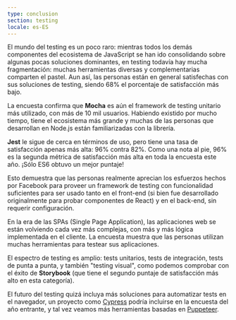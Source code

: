 ```yaml
---
type: conclusion
section: testing
locale: es-ES
---
```

 El mundo del testing es un poco raro: mientras todos los demás componentes del ecosistema de JavaScript se han ido consolidando sobre algunas pocas soluciones dominantes, en testing todavía hay mucha fragmentación: muchas herramientas diversas y complementarias comparten el pastel. Aun así, las personas están en general satisfechas con sus soluciones de testing, siendo 68% el porcentaje de satisfacción más bajo.

La encuesta confirma que **Mocha** es aún el framework de testing unitario más utilizado, con más de 10 mil usuarios. Habiendo existido por mucho tiempo, tiene el ecosistema más grande y muchas de las personas que desarrollan en Node.js están familiarizadas con la librería.

**Jest** le sigue de cerca en términos de uso, pero tiene una tasa de satisfacción apenas más alta: 96% contra 82%. Como una nota al pie, 96% es la segunda métrica de satisfacción más alta en toda la encuesta este año. ¡Sólo ES6 obtuvo un mejor puntaje!

Esto demuestra que las personas realmente aprecian los esfuerzos hechos por Facebook para proveer un framework de testing con funcionalidad suficientes para ser usado tanto en el front-end (si bien fue desarrollado originalmente para probar componentes de React) y en el back-end, sin requerir configuración.

En la era de las SPAs (Single Page Application), las aplicaciones web se están volviendo cada vez más complejas, con más y más lógica implementada en el cliente. La encuesta muestra que las personas utilizan muchas herramientas para testear sus aplicaciones.

El espectro de testing es amplio: tests unitarios, tests de integración, tests de punta a punta, y también "testing visual", como podemos comprobar con el éxito de **Storybook** (que tiene el segundo puntaje de satisfacción más alto en esta categoría).

El futuro del testing quizá incluya más soluciones para automatizar tests en el navegador, un proyecto como [Cypress](https://www.cypress.io/) podría incluirse en la encuesta del año entrante, y tal vez veamos más herramientas basadas en [Puppeteer](https://pptr.dev/).